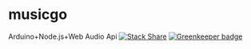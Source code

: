 # musicgo
Arduino+Node.js+Web Audio Api
[![Stack Share](http://img.shields.io/badge/tech-stack-0690fa.svg?style=flat)](http://stackshare.io/Zombispormedio/musicgo) [![Greenkeeper badge](https://badges.greenkeeper.io/Zombispormedio/musicgo.svg)](https://greenkeeper.io/)
